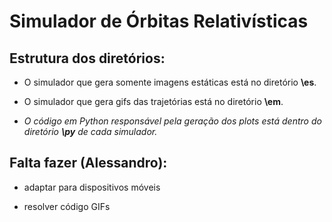 # Simulador de Órbitas Relativísticas

## Estrutura dos diretórios:

- O simulador que gera somente imagens estáticas está no diretório **\es**.

- O simulador que gera gifs das trajetórias está no diretório **\em**.

- *O código em Python responsável pela geração dos plots está dentro do diretório **\py** de cada simulador.*

## Falta fazer (Alessandro):

- adaptar para dispositivos móveis

- resolver código GIFs
